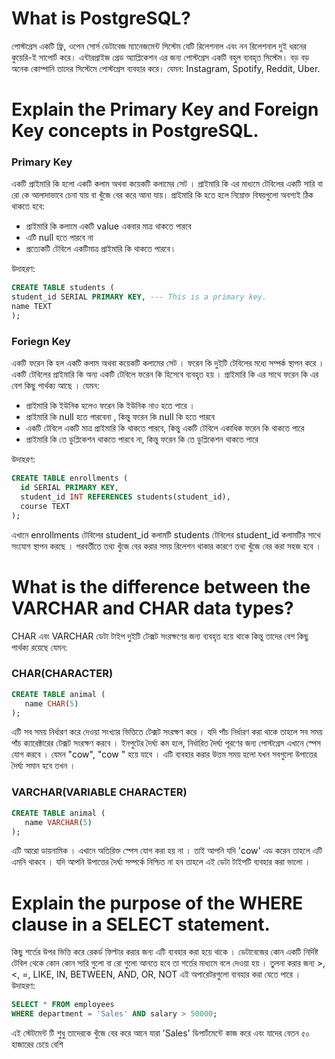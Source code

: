 # What is PostgreSQL?

পোস্টগ্রেস একটি ফ্রি, ওপেন সোর্স ডেটাবেজ ম্যানেজমেন্ট সিস্টেম যেটি রিলেশনাল এবং নন রিলেশনাল দুই ধরনের কুয়েরি-ই সাপোর্ট করে। এন্টারপ্রাইজ গ্রেড অ্যাপ্লিকেশন এর জন্য পোস্টগ্রেস একটি বহুল ব্যবহৃত সিস্টেম। বড় বড় অনেক কোম্পানি তাদের সিস্টেমে পোস্টগ্রেস ব্যবহার করে। যেমন: Instagram, Spotify, Reddit, Uber.

# Explain the Primary Key and Foreign Key concepts in PostgreSQL.

### Primary Key

একটি প্রাইমারি কি হলো একটি কলাম অথবা কয়েকটি কলামের সেট । প্রাইমারি কি এর মাধ্যমে টেবিলের একটি সারি বা রো কে আলাদাভাবে চেনা যায় বা খুঁজে বের করে আনা যায়। প্রাইমারি কি হতে হলে নিম্নোক্ত বিষয়গুলো অবশ্যই ঠিক থাকতে হবে:

- প্রাইমারি কি কলামে একটি value একবার মাত্র থাকতে পারবে
- এটি null হতে পারবে না
- প্রত্যেকটি টেবিলে একটিমাত্র প্রাইমারি কি থাকতে পারবে।

উদাহরণ:

```sql
CREATE TABLE students (
student_id SERIAL PRIMARY KEY, --- This is a primary key.
name TEXT
);
```

### Foriegn Key

একটি ফরেন কি হল একটি কলাম অথবা কয়েকটি কলামের সেট । ফরেন কি দুইটি টেবিলের মধ্যে সম্পর্ক স্থাপন করে । একটি টেবিলের প্রাইমারি কি অন্য একটি টেবিলে ফরেন কি হিসেবে ব্যবহৃত হয় । প্রাইমারি কি এর সাথে ফরেন কি এর বেশ কিছু পার্থক্য আছে । যেমন:

- প্রাইমারি কি ইউনিক হলেও ফরেন কি ইউনিক নাও হতে পারে ।
- প্রাইমারি কি null হতে পারবেনা , কিন্তু ফরেন কি null কি হতে পারবে
- একটি টেবিলে একটি মাত্র প্রাইমারি কি থাকতে পারবে, কিন্তু একটি টেবিলে একাধিক ফরেন কি থাকতে পারে
- প্রাইমারি কি তে ডুপ্লিকেশন থাকতে পারবে না, কিন্তু ফরেন কি তে ডুপ্লিকেশন থাকতে পারে

উদাহরণ:

```sql
CREATE TABLE enrollments (
  id SERIAL PRIMARY KEY,
  student_id INT REFERENCES students(student_id),
  course TEXT
);
```

এখানে enrollments টেবিলের student_id কলামটি students টেবিলের student_id কলামটির সাথে সংযোগ স্থাপন করছে । পরবর্তীতে তথ্য খুঁজে বের করার সময় রিলেশন থাকার কারণে তথ্য খুঁজে বের করা সহজ হবে ।

# What is the difference between the VARCHAR and CHAR data types?

CHAR এবং VARCHAR ডেটা টাইপ দুইটি টেক্সট সংরক্ষণের জন্য ব্যবহৃত হয়ে থাকে কিন্তু তাদের বেশ কিছু পার্থক্য রয়েছে যেমন:

### CHAR(CHARACTER)

```sql
CREATE TABLE animal (
   name CHAR(5)
);
```

এটি সব সময় নির্ধারণ করে দেওয়া সংখ্যার ভিত্তিতে টেক্সট সংরক্ষণ করে । যদি পাঁচ নির্ধারণ করা থাকে তাহলে সব সময় পাঁচ ক্যারেক্টারের টেক্সট সংরক্ষণ করবে । ইনপুটের দৈর্ঘ্য কম হলে, নির্ধারিত দৈর্ঘ্য পূরণের জন্য পোস্টগ্রেস এখানে স্পেস যোগ করবে । যেমন "cow", "cow " হয়ে যাবে ।
এটি ব্যবহার করার উত্তম সময় হলো যখন সবগুলো উপাত্তের দৈর্ঘ্য সমান হবে তখন ।

### VARCHAR(VARIABLE CHARACTER)

```sql
CREATE TABLE animal (
   name VARCHAR(5)
);
```

এটি আরো ডায়নামিক । এখানে অতিরিক্ত স্পেস যোগ করা হয় না । তাই আপনি যদি 'cow' এড করেন তাহলে এটি এমনি থাকবে । যদি আপনি উপাত্তের দৈর্ঘ্য সম্পর্কে নিশ্চিত না হন তাহলে এই ডেটা টাইপটি ব্যবহার করা ভালো ।

# Explain the purpose of the WHERE clause in a SELECT statement.

কিছু শর্তের উপর ভিত্তি করে রেকর্ড ফিল্টার করার জন্য এটি ব্যবহার করা হয়ে থাকে । ডেটাবেজের কোন একটি নির্দিষ্ট টেবিল থেকে কোন কোন সারি গুলো বা রো গুলো আনতে হবে তা শর্তের মাধ্যমে বলে দেওয়া হয় । তুলনা করার জন্য >, <, =, LIKE, IN, BETWEEN, AND, OR, NOT এই অপারেটরগুলো ব্যবহার করা যেতে পারে ।
উদাহরণ:

```sql
SELECT * FROM employees
WHERE department = 'Sales' AND salary > 50000;
```

এই স্টেটমেন্ট টি শুধু তাদেরকে খুঁজে বের করে আনে যারা 'Sales' ডিপার্টমেন্টে কাজ করে এবং যাদের বেতন ৫০ হাজারের চেয়ে বেশি
